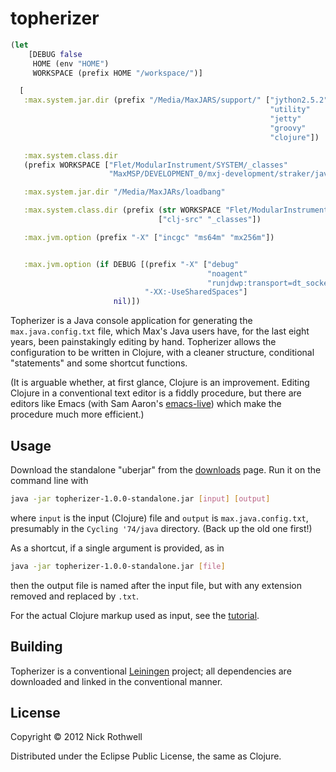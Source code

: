 # topherizer

```clojure
(let
    [DEBUG false
     HOME (env "HOME")
     WORKSPACE (prefix HOME "/workspace/")]

  [
   :max.system.jar.dir (prefix "/Media/MaxJARS/support/" ["jython2.5.2"
                                                          "utility"
                                                          "jetty"
                                                          "groovy"
                                                          "clojure"])

   :max.system.class.dir
   (prefix WORKSPACE ["Flet/ModularInstrument/SYSTEM/_classes"
                      "MaxMSP/DEVELOPMENT_0/mxj-development/straker/java/.classes"])

   :max.system.jar.dir "/Media/MaxJARs/loadbang"

   :max.system.class.dir (prefix (str WORKSPACE "Flet/ModularInstrument/DYNAMIC/")
                                 ["clj-src" "_classes"])

   :max.jvm.option (prefix "-X" ["incgc" "ms64m" "mx256m"])


   :max.jvm.option (if DEBUG [(prefix "-X" ["debug"
                                            "noagent"
                                            "runjdwp:transport=dt_socket,address=8074,server=y,suspend=n"])
                              "-XX:-UseSharedSpaces"]
                       nil)])
```

Topherizer is a Java console application for generating the
`max.java.config.txt` file, which Max's Java users have, for the last
eight years, been painstakingly editing by hand. Topherizer allows the
configuration to be written in Clojure, with a cleaner structure,
conditional "statements" and some shortcut functions.

(It is arguable whether, at first glance, Clojure is an
improvement. Editing Clojure in a conventional text editor is a fiddly
procedure, but there are editors like Emacs (with Sam Aaron's
[emacs-live][el]) which make the procedure much more efficient.)

## Usage

Download the standalone "uberjar" from the [downloads][dl] page. Run it
on the command line with

```bash
java -jar topherizer-1.0.0-standalone.jar [input] [output]
```

where `input` is the input (Clojure) file and `output` is
`max.java.config.txt`, presumably in the `Cycling '74/java`
directory. (Back up the old one first!)

As a shortcut, if a single argument is provided, as in

```bash
java -jar topherizer-1.0.0-standalone.jar [file]
```

then the output file is named after the input file, but with any
extension removed and replaced by `.txt`.

For the actual Clojure markup used as input, see the [tutorial][tut].

## Building

Topherizer is a conventional [Leiningen][lein] project; all dependencies
are downloaded and linked in the conventional manner.

## License

Copyright © 2012 Nick Rothwell

Distributed under the Eclipse Public License, the same as Clojure.

[el]: https://github.com/overtone/emacs-live
[dl]: https://github.com/cassiel/topherizer/downloads
[lein]: https://github.com/technomancy/leiningen
[tut]: https://github.com/cassiel/topherizer/blob/master/TUTORIAL.md
